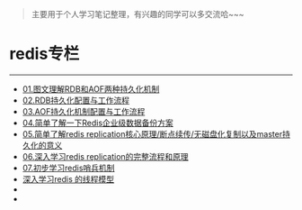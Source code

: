 >主要用于个人学习笔记整理，有兴趣的同学可以多交流哈~~~

# redis专栏

* * *


* [01.图文理解RDB和AOF两种持久化机制](https://www.cnblogs.com/mrmirror/p/13576342.html)
* [02.RDB持久化配置与工作流程](https://www.cnblogs.com/mrmirror/p/13581109.html)
* [03.AOF持久化机制配置与工作流程](https://www.cnblogs.com/mrmirror/p/13581116.html)
* [04.简单了解一下Redis企业级数据备份方案](https://www.cnblogs.com/mrmirror/p/13583225.html)
* [05.简单了解redis replication核心原理/断点续传/无磁盘化复制以及master持久化的意义](https://www.cnblogs.com/mrmirror/p/13583715.html)
* [06.深入学习redis replication的完整流程和原理](https://www.cnblogs.com/mrmirror/p/13584707.html)
* [07.初步学习redis哨兵机制](https://www.cnblogs.com/mrmirror/p/13592512.html)
* [深入学习redis 的线程模型](https://www.cnblogs.com/mrmirror/p/13587311.html)
* []()
* []()
